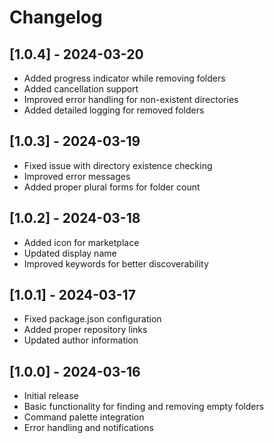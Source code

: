 # Changelog

## [1.0.4] - 2024-03-20

- Added progress indicator while removing folders
- Added cancellation support
- Improved error handling for non-existent directories
- Added detailed logging for removed folders

## [1.0.3] - 2024-03-19

- Fixed issue with directory existence checking
- Improved error messages
- Added proper plural forms for folder count

## [1.0.2] - 2024-03-18

- Added icon for marketplace
- Updated display name
- Improved keywords for better discoverability

## [1.0.1] - 2024-03-17

- Fixed package.json configuration
- Added proper repository links
- Updated author information

## [1.0.0] - 2024-03-16

- Initial release
- Basic functionality for finding and removing empty folders
- Command palette integration
- Error handling and notifications
